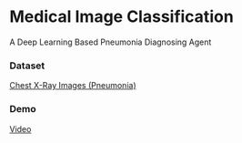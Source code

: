 # Medical Image Classification

A Deep Learning Based Pneumonia Diagnosing Agent

### Dataset

[Chest X-Ray Images (Pneumonia)](https://www.kaggle.com/paultimothymooney/chest-xray-pneumonia)

### Demo

[Video](https://youtu.be/4jKV0-X_V84)
